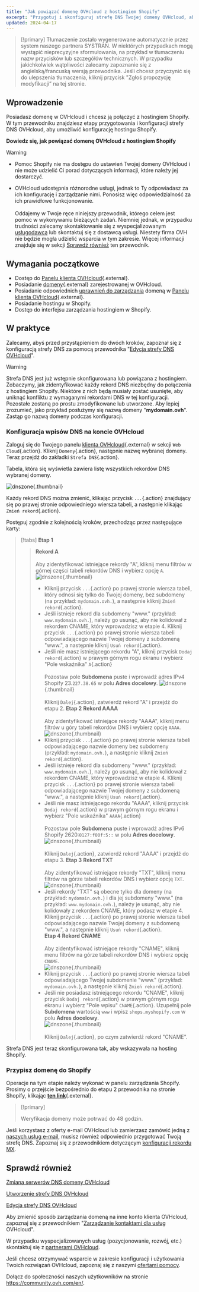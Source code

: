 ```yaml
---
title: "Jak powiązać domenę OVHcloud z hostingiem Shopify"
excerpt: "Przygotuj i skonfiguruj strefę DNS Twojej domeny OVHcloud, aby połączyć ją z hostingiem Shopify"
updated: 2024-04-17
---
```


> [!primary]
> Tłumaczenie zostało wygenerowane automatycznie przez system naszego partnera SYSTRAN. W niektórych przypadkach mogą wystąpić nieprecyzyjne sformułowania, na przykład w tłumaczeniu nazw przycisków lub szczegółów technicznych. W przypadku jakichkolwiek wątpliwości zalecamy zapoznanie się z angielską/francuską wersją przewodnika. Jeśli chcesz przyczynić się do ulepszenia tłumaczenia, kliknij przycisk "Zgłoś propozycję modyfikacji” na tej stronie.
>

## Wprowadzenie

Posiadasz domenę w OVHcloud i chcesz ją połączyć z hostingiem Shopify. W tym przewodniku znajdziesz etapy przygotowania i konfiguracji strefy DNS OVHcloud, aby umożliwić konfigurację hostingu Shopify.

**Dowiedz się, jak powiązać domenę OVHcloud z hostingiem Shopify**

> [!warning]
>
> - Pomoc Shopify nie ma dostępu do ustawień Twojej domeny OVHcloud i nie może udzielić Ci porad dotyczących informacji, które należy jej dostarczyć.
>
> - OVHcloud udostępnia różnorodne usługi, jednak to Ty odpowiadasz za ich konfigurację i zarządzanie nimi. Ponosisz więc odpowiedzialność za ich prawidłowe funkcjonowanie.<br><br> Oddajemy w Twoje ręce niniejszy przewodnik, którego celem jest pomoc w wykonywaniu bieżących zadań. Niemniej jednak, w przypadku trudności zalecamy skontaktowanie się z wyspecjalizowanym [usługodawcą](/links/partner) lub skontaktuj się z dostawcą usługi. Niestety firma OVH nie będzie mogła udzielić wsparcia w tym zakresie. Więcej informacji znajduje się w sekcji [Sprawdź również](#go-further) ten przewodnik.
>

## Wymagania początkowe

- Dostęp do [Panelu klienta OVHcloud](/links/manager){.external}.
- Posiadanie [domeny](/links/web/domains){.external} zarejestrowanej w OVHcloud.
- Posiadanie odpowiednich [uprawnień do zarządzania](/pages/account_and_service_management/account_information/managing_contacts) domeną w [Panelu klienta OVHcloud](/links/manager){.external}.
- Posiadanie hostingu w Shopify.
- Dostęp do interfejsu zarządzania hostingiem w Shopify.

## W praktyce

Zalecamy, abyś przed przystąpieniem do dwóch kroków, zapoznał się z konfiguracją strefy DNS za pomocą przewodnika "[Edycja strefy DNS OVHcloud](/pages/web_cloud/domains/dns_zone_edit)".

> [!warning]
>
> Strefa DNS jest już wstępnie skonfigurowana lub powiązana z hostingiem. Zobaczymy, jak zidentyfikować każdy rekord DNS niezbędny do połączenia z hostingiem Shopify. Niektóre z nich będą musiały zostać usunięte, aby uniknąć konfliktu z wymaganymi rekordami DNS w tej konfiguracji. Pozostałe zostaną po prostu zmodyfikowane lub utworzone. Aby lepiej zrozumieć, jako przykład posłużymy się nazwą domeny "**mydomain.ovh**". Zastąp go nazwą domeny podczas konfiguracji.

### Konfiguracja wpisów DNS na koncie OVHcloud

Zaloguj się do Twojego panelu [klienta OVHcloud](/links/manager){.external} w sekcji `Web Cloud`{.action}. Kliknij `Domeny`{.action}, następnie nazwę wybranej domeny. Teraz przejdź do zakładki `Strefa DNS`{.action}.

Tabela, która się wyświetla zawiera listę wszystkich rekordów DNS wybranej domeny.

![dnszone](images/tab.png){.thumbnail}

Każdy rekord DNS można zmienić, klikając przycisk `...`{.action} znajdujący się po prawej stronie odpowiedniego wiersza tabeli, a następnie klikając `Zmień rekord`{.action}.

Postępuj zgodnie z kolejnością kroków, przechodząc przez następujące karty:

> [!tabs]
> **Etap 1**
>> **Rekord A**<br><br>
>> Aby zidentyfikować istniejące rekordy "A", kliknij menu filtrów w górnej części tabeli rekordów DNS i wybierz opcję `A`.<br>
>> ![dnszone](images/filter-a.png){.thumbnail}<br>
>> - Kliknij przycisk `...`{.action} po prawej stronie wiersza tabeli, który odnosi się tylko do Twojej domeny, bez subdomeny (na przykład: `mydomain.ovh.`), a następnie kliknij `Zmień rekord`{.action}.<br>
>> - Jeśli istnieje rekord dla subdomeny "www." (przykład: `www.mydomain.ovh.`), należy go usunąć, aby nie kolidował z rekordem CNAME, który wprowadzisz w etapie 4. Kliknij przycisk `...`{.action} po prawej stronie wiersza tabeli odpowiadającego nazwie Twojej domeny z subdomeną "www.", a następnie kliknij `Usuń rekord`{.action}.<br>
>> - Jeśli nie masz istniejącego rekordu "A", kliknij przycisk `Dodaj rekord`{.action} w prawym górnym rogu ekranu i wybierz "Pole wskaźnika" `A`{.action}<br><br>
>> Pozostaw pole **Subdomena** puste i wprowadź adres IPv4 Shopify 23.`227.38.65` w polu **Adres docelowy**.
>> ![dnszone](images/field-a.png){.thumbnail}<br><br>
>> Kliknij `Dalej`{.action}, zatwierdź rekord "A" i przejdź do etapu 2.
> **Etap 2**
>> **Rekord AAAA**<br><br>
>>  Aby zidentyfikować istniejące rekordy "AAAA", kliknij menu filtrów u góry tabeli rekordów DNS i wybierz opcję `AAAA`.<br>
>> ![dnszone](images/filter-aaaa.png){.thumbnail}<br>
>> - Kliknij przycisk `...`{.action} po prawej stronie wiersza tabeli odpowiadającego nazwie domeny bez subdomeny (przykład: `mydomain.ovh.`), a następnie kliknij `Zmień rekord`{.action}.<br>
>> - Jeśli istnieje rekord dla subdomeny "www." (przykład: `www.mydomain.ovh.`), należy go usunąć, aby nie kolidował z rekordem CNAME, który wprowadzisz w etapie 4. Kliknij przycisk `...`{.action} po prawej stronie wiersza tabeli odpowiadającego nazwie Twojej domeny z subdomeną "www.", a następnie kliknij `Usuń rekord`{.action}.<br>
>> - Jeśli nie masz istniejącego rekordu "AAAA", kliknij przycisk `Dodaj rekord`{.action} w prawym górnym rogu ekranu i wybierz "Pole wskaźnika" `AAAA`{.action}<br><br>
>> Pozostaw pole **Subdomena** puste i wprowadź adres IPv6 Shopify 2620:`0127:f00f:5::` w polu **Adres docelowy**.
>> ![dnszone](images/field-aaaa.png){.thumbnail}<br><br>
>> Kliknij `Dalej`{.action}, zatwierdź rekord "AAAA" i przejdź do etapu 3.
> **Etap 3**
>> **Rekord TXT**<br><br>
>>  Aby zidentyfikować istniejące rekordy "TXT", kliknij menu filtrów na górze tabeli rekordów DNS i wybierz opcję `TXT`.<br>
>> ![dnszone](images/filter-txt.png){.thumbnail}<br>
>> - Jeśli rekordy "TXT" są obecne tylko dla domeny (na przykład: `mydomain.ovh.`) i dla jej subdomeny "www." (na przykład: `www.mydomain.ovh.`), należy je usunąć, aby nie kolidowały z rekordem CNAME, który podasz w etapie 4. Kliknij przycisk `...`{.action} po prawej stronie wiersza tabeli odpowiadającego nazwie Twojej domeny z subdomeną "www.", a następnie kliknij `Usuń rekord`{.action}.<br>
> **Etap 4**
>> **Rekord CNAME**<br><br>
>>  Aby zidentyfikować istniejące rekordy "CNAME", kliknij menu filtrów na górze tabeli rekordów DNS i wybierz opcję `CNAME`.<br>
>> ![dnszone](images/filter-cname.png){.thumbnail}
>> - Kliknij przycisk `...`{.action} po prawej stronie wiersza tabeli odpowiadającego Twojej subdomenie "www." (przykład: `mydomain.ovh.`), a następnie kliknij `Zmień rekord`{.action}.<br>
>> - Jeśli nie posiadasz istniejącego rekordu "CNAME", kliknij przycisk `Dodaj rekord`{.action} w prawym górnym rogu ekranu i wybierz "Pole wpisu" `CNAME`{.action}.
>> Uzupełnij pole **Subdomena** wartością `www` i wpisz `shops.myshopify.com` w polu **Adres docelowy**.<br>
>> ![dnszone](images/field-cname.png){.thumbnail}<br><br>
>> Kliknij `Dalej`{.action}, po czym zatwierdź rekord "CNAME".

Strefa DNS jest teraz skonfigurowana tak, aby wskazywała na hosting Shopify.

### Przypisz domenę do Shopify

Operacje na tym etapie należy wykonać w panelu zarządzania Shopify. Prosimy o przejście bezpośrednio do etapu 2 przewodnika na stronie Shopify, klikając [**ten link**](https://help.shopify.com/pl/manual/domains/add-a-domain/connecting-domains/connect-domain-manual){.external}.

> [!primary]
>
> Weryfikacja domeny może potrwać do 48 godzin.

Jeśli korzystasz z oferty e-mail OVHcloud lub zamierzasz zamówić jedną z [naszych usług e-mail](/links/web/emails), musisz również odpowiednio przygotować Twoją strefę DNS. Zapoznaj się z przewodnikiem dotyczącym [konfiguracji rekordu MX](/pages/web_cloud/domains/dns_zone_mx).

## Sprawdź również <a name="go-further"></a>

[Zmiana serwerów DNS domeny OVHcloud](/pages/web_cloud/domains/dns_server_edit)

[Utworzenie strefy DNS OVHcloud](/pages/web_cloud/domains/dns_zone_create)

[Edycja strefy DNS OVHcloud](/pages/web_cloud/domains/dns_zone_edit)

Aby zmienić sposób zarządzania domeną na inne konto klienta OVHcloud, zapoznaj się z przewodnikiem "[Zarządzanie kontaktami dla usług](/pages/account_and_service_management/account_information/managing_contacts) OVHcloud".

W przypadku wyspecjalizowanych usług (pozycjonowanie, rozwój, etc.) skontaktuj się z [partnerami OVHcloud](/links/partner).
 
Jeśli chcesz otrzymywać wsparcie w zakresie konfiguracji i użytkowania Twoich rozwiązań OVHcloud, zapoznaj się z naszymi [ofertami pomocy](/links/support).
 
Dołącz do społeczności naszych użytkowników na stronie <https://community.ovh.com/en/>.